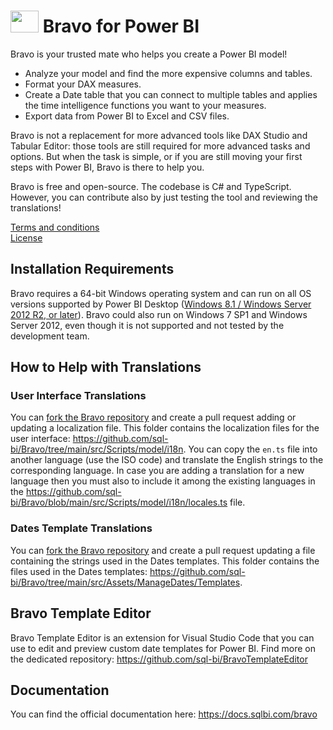 # <img style="display:inline-block; height:35px; width:45px" src="./src/wwwroot/images/bravo.svg"> Bravo for Power BI

Bravo is your trusted mate who helps you create a Power BI model!

 - Analyze your model and find the more expensive columns and tables. 
 - Format your DAX measures.
 - Create a Date table that you can connect to multiple tables and applies the time intelligence functions you want to your measures.
 - Export data from Power BI to Excel and CSV files.

Bravo is not a replacement for more advanced tools like DAX Studio and Tabular Editor: those tools are still required for more advanced tasks and options. But when the task is simple, or if you are still moving your first steps with Power BI, Bravo is there to help you.

Bravo is free and open-source. The codebase is C# and TypeScript. However, you can contribute also by just testing the tool and reviewing the translations!

[Terms and conditions](TERMS.md)  
[License](LICENSE)

## Installation Requirements

Bravo requires a 64-bit Windows operating system and can run on all OS versions supported by Power BI Desktop ([Windows 8.1 / Windows Server 2012 R2, or later](https://docs.microsoft.com/en-us/power-bi/fundamentals/desktop-get-the-desktop#minimum-requirements)). 
Bravo could also run on Windows 7 SP1 and Windows Server 2012, even though it is not supported and not tested by the development team.

## How to Help with Translations

### User Interface Translations

You can [fork the Bravo repository](https://github.com/sql-bi/Bravo/fork) and create a pull request adding or updating a localization file.
This folder contains the localization files for the user interface: https://github.com/sql-bi/Bravo/tree/main/src/Scripts/model/i18n.
You can copy the `en.ts` file into another language (use the ISO code) and translate the English strings to the corresponding language.
In case you are adding a translation for a new language then you must also to include it among the existing languages in the https://github.com/sql-bi/Bravo/blob/main/src/Scripts/model/i18n/locales.ts file.

### Dates Template Translations

You can [fork the Bravo repository](https://github.com/sql-bi/Bravo/fork) and create a pull request updating a file containing the strings used in the Dates templates.
This folder contains the files used in the Dates templates: https://github.com/sql-bi/Bravo/tree/main/src/Assets/ManageDates/Templates.

## Bravo Template Editor

Bravo Template Editor is an extension for Visual Studio Code that you can use to edit and preview custom date templates for Power BI. Find more on the dedicated repository: https://github.com/sql-bi/BravoTemplateEditor

## Documentation

You can find the official documentation here: https://docs.sqlbi.com/bravo

